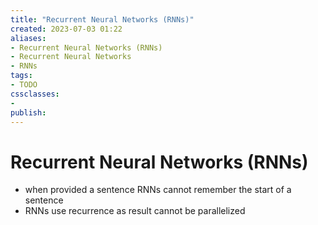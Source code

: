 ```yaml
---
title: "Recurrent Neural Networks (RNNs)"
created: 2023-07-03 01:22
aliases: 
- Recurrent Neural Networks (RNNs)
- Recurrent Neural Networks
- RNNs
tags:
- TODO
cssclasses:
- 
publish:
---
```


<!-- 
tags: 
-->

<!--internal
parent:: [[]]
child:: [[]]
related:: [[]]
-->

<!--external
- []()
-->

# Recurrent Neural Networks (RNNs)

- when provided a sentence RNNs cannot remember the start of a sentence
- RNNs use recurrence as result cannot be parallelized
